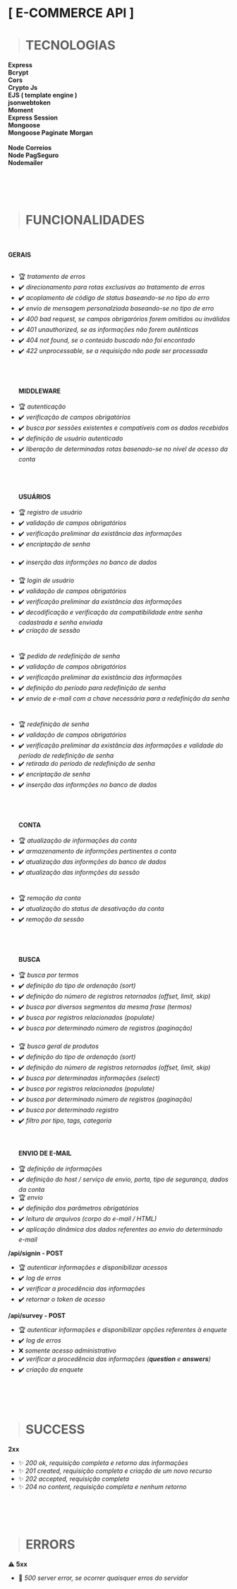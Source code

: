 # **[ E-COMMERCE API ]**
> # TECNOLOGIAS

**Express**</br>
  **Bcrypt**</br>
  **Cors**</br>
  **Crypto Js**</br>
  **EJS ( template engine )**</br>
  **jsonwebtoken**</br>
  **Moment**</br>
  **Express Session**</br>
  **Mongoose**</br>
  **Mongoose Paginate**
  **Morgan**</br>  
  **Node Correios**</br>
  **Node PagSeguro**</br>
  **Nodemailer**</br>
  
</br></br></br>

> # FUNCIONALIDADES
</br></br>
**GERAIS**
</br></br>
* 🏆 *tratamento de erros*</br>
* ✔️ *direcionamento para rotas exclusivas ao tratamento de erros*</br>
* ✔️ *acoplamento de código de status baseando-se no tipo do erro*</br>
* ✔️ *envio de mensagem personalziada baseando-se no tipo de erro*</br>
* ✔️ *400 bad request, se campos obrigarórios forem omitidos ou inválidos*</br>
* ✔️ *401 unauthorized, se as informações não forem autênticas*</br>
* ✔️ *404 not found, se o conteúdo buscado não foi encontado*</br>
* ✔️ *422 unprocessable, se a requisição não pode ser processada*</br>
</br></br>
</br></br>
**MIDDLEWARE**
</br></br>
* 🏆 *autenticação*</br>
* ✔️ *verificação de campos obrigatórios*</br>
* ✔️ *busca por sessões existentes e compatíveis com os dados recebidos*</br>
* ✔️ *definição de usuário autenticado*</br>
* ✔️ *liberação de determinadas rotas basenado-se no nível de acesso da conta*</br>
</br></br>
</br></br>
**USUÁRIOS**
</br></br>
* 🏆 *registro de usuário*</br>
* ✔️ *validação de campos obrigatórios*</br>
* ✔️ *verificação preliminar da existância das informações*</br>
* ✔️ *encriptação de senha*</br></br>
* ✔️ *inserção das informções no banco de dados*
</br></br>
* 🏆 *login de usuário*</br>
* ✔️ *validação de campos obrigatórios*</br>
* ✔️ *verificação preliminar da existância das informações*</br>
* ✔️ *decodificação e verificação da compatibilidade entre senha cadastrada e senha enviada*</br>
* ✔️ *criação de sessão*</br>
</br></br>
* 🏆 *pedido de redefinição de senha*</br>
* ✔️ *validação de campos obrigatórios*</br>
* ✔️ *verificação preliminar da existância das informações*</br>
* ✔️ *definição do período para redefinição de senha*</br>
* ✔️ *envio de e-mail com a chave necessária para a redefinição da senha*</br>
</br></br>
* 🏆 *redefinição de senha*</br>
* ✔️ *validação de campos obrigatórios*</br>
* ✔️ *verificação preliminar da existância das informações e validade do período de redefinição de senha*</br>
* ✔️ *retirada do período de redefinição de senha*</br>
* ✔️ *encriptação de senha*</br>
* ✔️ *inserção das informções no banco de dados*</br>
</br></br>
</br></br>
**CONTA**
</br></br>
* 🏆 *atualização de informações da conta*</br>
* ✔️ *armazenamento de informções pertinentes a conta*</br>
* ✔️ *atualização das informções do banco de dados*</br>
* ✔️ *atualização das informções da sessão*</br>
</br></br>
* 🏆 *remoção da conta*</br>
* ✔️ *atualização do status de desativação da conta*</br>
* ✔️ *remoção da sessão*</br>
</br></br>
</br></br>
**BUSCA**
</br></br>
* 🏆 *busca por termos*</br>
* ✔️ *definição do tipo de ordenação (sort)*</br>
* ✔️ *definição do número de registros retornados (offset, limit, skip)*
* ✔️ *busca por diversos segmentos da mesma frase (termos)*
* ✔️ *busca por registros relacionados (populate)*
* ✔️ *busca por determinado número de registros (paginação)*
</br></br>
* 🏆 *busca geral de produtos*</br>
* ✔️ *definição do tipo de ordenação (sort)*</br>
* ✔️ *definição do número de registros retornados (offset, limit, skip)*
* ✔️ *busca por determinadas informações (select)*
* ✔️ *busca por registros relacionados (populate)*
* ✔️ *busca por determinado número de registros (paginação)*
* ✔️ *busca por determinado registro*
* ✔️ *filtro por tipo, tags, categoria*
</br></br>
</br></br>
**ENVIO DE E-MAIL**
</br></br>
* 🏆 *definição de informações*</br>
* ✔️ *definição do host / serviço de envio, porta, tipo de segurança, dados da conta*</br>
* 🏆 *envio*</br>
* ✔️ *definição dos parâmetros obrigatórios*</br>
* ✔️ *leitura de arquivos (corpo do e-mail / HTML)*</br>
* ✔️ *aplicação dinâmica dos dados referentes ao envio do determinado e-mail*</br>









**/api/signin - POST**
* 🏆 *autenticar informações e disponibilizar acessos*
* ✔️ *log de erros*
* ✔️ *verificar a procedência das informações*
* ✔️ *retornar o token de acesso*

**/api/survey - POST**
* 🏆 *autenticar informações e disponibilizar opções referentes à enquete*
* ✔️ *log de erros*
* ❌ *somente acesso administrativo*
* ✔️ *verificar a procedência das informações (**question** e **answers**)*
* ✔️ *criação da enquete*

<br/></br></br>

> # SUCCESS

**2xx**
* ✨ *200 ok, requisição completa e retorno das informações*
* ✨ *201 created, requisição completa e criação de um novo recurso*
* ✨ *202 accepted, requisição completa*
* ✨ *204 no content, requisição completa e nenhum retorno*

<br/></br></br>

> # ERRORS


⚠️
**5xx**
* 🐞 *500 server error, se ocorrer quaisquer erros do servidor*
